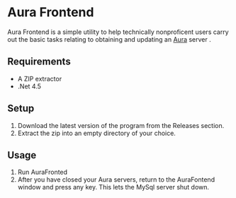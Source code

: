 Aura Frontend
==============================

Aura Frontend is a simple utility to help technically nonproficent users carry out the basic tasks relating to obtaining and updating an [Aura](https://github.com/aura-project/aura) server .

Requirements
------------------------------
* A ZIP extractor
* .Net 4.5

Setup
------------------------------
1. Download the latest version of the program from the Releases section.
2. Extract the zip into an empty directory of your choice.

Usage
------------------------------
1. Run AuraFronted
2. After you have closed your Aura servers, return to the AuraFontend window and press any key. This lets the MySql server shut down.